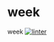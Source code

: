 # week
week
[![linter](https://github.com/Hayden-Langill/week/workflows/linter/badge.svg)](https://github.com/marketplace/actions/super-linter)
